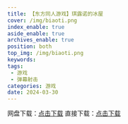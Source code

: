 ```yaml
---
title: 【东方同人游戏】琪露诺的冰屋
cover: /img/biaoti.png
index_enable: true
aside_enable: true
archives_enable: true
position: both
top_img: /img/biaoti.png
keywords:
tags:
 - 游戏
 - 弹幕射击
categories: 游戏
date: 2024-03-30
---
```

网盘下载：[点击下载](https://pan.quark.cn/s/498b7200a746#/list/share)
直接下载：[点击下载](https://akinabaka.github.io/%E8%B5%84%E6%BA%90/)